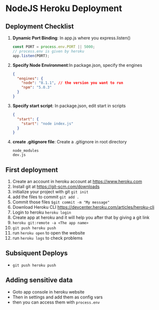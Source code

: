 # NodeJS Heroku Deployment

## Deployment Checklist

1.  **Dynamic Port Binding**: In app.js where you express.listen()

    ```javascript
    const PORT = process.env.PORT || 5000;
    // process.env is given by heroku
    app.listen(PORT);
    ```

2.  **Specify Node Environment**:In package.json, specify the engines

    ```json
    {
      "engines": {
        "node": "8.1.1", // the version you want to run
        "npm": "5.0.3"
      }
    }
    ```

3.  **Specify start script**: In package.json, edit start in scripts

    ```json
    {
      "start": {
        "start": "node index.js"
      }
    }
    ```

4.  **create .gitignore file**: Create a .gitignore in root directory

    ```
    node_modules
    dev.js
    ```

## First deployment

1.  Create an account in heroku account at https://www.heroku.com
2.  Install git at https://git-scm.com/downloads
3.  initialize your project with git `git init`
4.  add the files to commit `git add .`
5.  Commit those files `$git commit -m "My message"`
6.  Download Heroku CLI https://devcenter.heroku.com/articles/heroku-cli
7.  Login to heroku `heroku login`
8.  Create app at heroku and it will help you after that by giving a git link
9.  `heroku git:remote -a <The app name>`
10. `git push heroku push`
11. run `heroku open` to open the website
12. run `heroku logs` to check problems

## Subsiquent Deploys

* `git push heroku push`

## Adding sensitive data

* Goto app console in heroku website
* Then in settings and add them as config vars
* then you can access them with `process.env`
